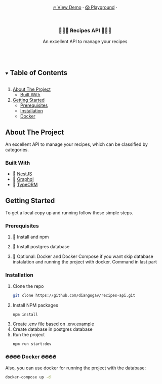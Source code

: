 <p align="center">

  <p align="center">
    <br />
    <br />
    <br />
    <a href="https://recipes-api-abc.herokuapp.com/">🔥 View Demo</a>
    ·
    <a href="https://recipes-api-abc.herokuapp.com/graphql">😱 Playground</a>
    ·
</p>
<br />
<p align="center">
  <h3 align="center">🍔🍔🍔 Recipes API 🍔🍔🍔</h3>

  <p align="center">
    An excellent API to manage your recipes
    <br />
    <br />
    <br />
  </p>
</p>

<!-- TABLE OF CONTENTS -->
<details open="open">
  <summary><h2 style="display: inline-block">Table of Contents</h2></summary>
  <ol>
    <li>
      <a href="#about-the-project">About The Project</a>
      <ul>
        <li><a href="#built-with">Built With</a></li>
      </ul>
    </li>
    <li>
      <a href="#getting-started">Getting Started</a>
      <ul>
        <li><a href="#prerequisites">Prerequisites</a></li>
        <li><a href="#installation">Installation</a></li>
        <li><a href="#installation">Docker</a></li>
      </ul>
    </li>

  </ol>
</details>

<!-- ABOUT THE PROJECT -->

## About The Project

An excellent API to manage your recipes, which can be classified by categories.

### Built With

- 🍔 [NestJS]('https://docs.nestjs.com/')
- 🍲 [Graphql]('https://graphql.org/')
- 🥘 [TypeORM]('https://typeorm.io/')

<!-- GETTING STARTED -->

## Getting Started

To get a local copy up and running follow these simple steps.

<!-- ### Prerequisites

This is an example of how to list things you need to use the software and how to install them.

- npm
  ```sh
  npm install npm@latest -g
  ``` -->

### Prerequisites

1. 🍔 Install and npm

2. 🥘 Install postgres database

3. 🥫 Optional: Docker and Docker Compose if you want skip database instalation and running the project with docker. Command in last part

### Installation

1. Clone the repo
   ```sh
   git clone https://github.com/diangogav/recipes-api.git
   ```
2. Install NPM packages
   ```sh
   npm install
   ```
3. Create .env file based on .env.example
4. Create database in postgres database
5. Run the project
   ```
   npm run start:dev
   ```

### 🔥🔥🔥🔥 Docker 🔥🔥🔥🔥

Also, you can use docker for running the project with the database:

```sh
docker-compose up -d
```

